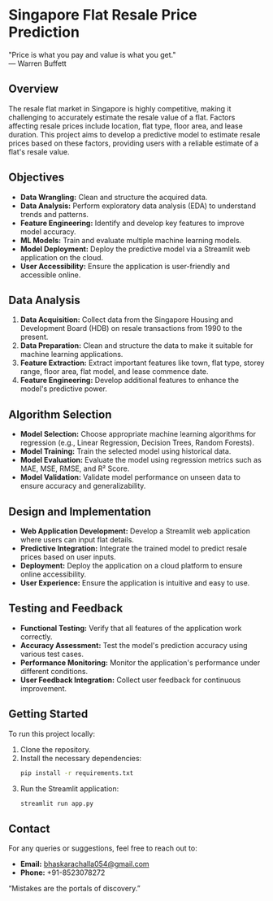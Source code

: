 # Singapore Flat Resale Price Prediction

"Price is what you pay and value is what you get."  
— Warren Buffett

## Overview

The resale flat market in Singapore is highly competitive, making it challenging to accurately estimate the resale value of a flat. Factors affecting resale prices include location, flat type, floor area, and lease duration. This project aims to develop a predictive model to estimate resale prices based on these factors, providing users with a reliable estimate of a flat's resale value.

## Objectives

- **Data Wrangling:** Clean and structure the acquired data.
- **Data Analysis:** Perform exploratory data analysis (EDA) to understand trends and patterns.
- **Feature Engineering:** Identify and develop key features to improve model accuracy.
- **ML Models:** Train and evaluate multiple machine learning models.
- **Model Deployment:** Deploy the predictive model via a Streamlit web application on the cloud.
- **User Accessibility:** Ensure the application is user-friendly and accessible online.

## Data Analysis

1. **Data Acquisition:** Collect data from the Singapore Housing and Development Board (HDB) on resale transactions from 1990 to the present.
2. **Data Preparation:** Clean and structure the data to make it suitable for machine learning applications.
3. **Feature Extraction:** Extract important features like town, flat type, storey range, floor area, flat model, and lease commence date.
4. **Feature Engineering:** Develop additional features to enhance the model's predictive power.

## Algorithm Selection

- **Model Selection:** Choose appropriate machine learning algorithms for regression (e.g., Linear Regression, Decision Trees, Random Forests).
- **Model Training:** Train the selected model using historical data.
- **Model Evaluation:** Evaluate the model using regression metrics such as MAE, MSE, RMSE, and R² Score.
- **Model Validation:** Validate model performance on unseen data to ensure accuracy and generalizability.

## Design and Implementation

- **Web Application Development:** Develop a Streamlit web application where users can input flat details.
- **Predictive Integration:** Integrate the trained model to predict resale prices based on user inputs.
- **Deployment:** Deploy the application on a cloud platform to ensure online accessibility.
- **User Experience:** Ensure the application is intuitive and easy to use.

## Testing and Feedback

- **Functional Testing:** Verify that all features of the application work correctly.
- **Accuracy Assessment:** Test the model's prediction accuracy using various test cases.
- **Performance Monitoring:** Monitor the application's performance under different conditions.
- **User Feedback Integration:** Collect user feedback for continuous improvement.

## Getting Started

To run this project locally:

1. Clone the repository.
2. Install the necessary dependencies:
   ```bash
   pip install -r requirements.txt
   ```
3. Run the Streamlit application:
   ```bash
   streamlit run app.py
   ```

## Contact

For any queries or suggestions, feel free to reach out to:

- **Email:** bhaskarachalla054@gmail.com
- **Phone:** +91-8523078272


“Mistakes are the portals of discovery.”
